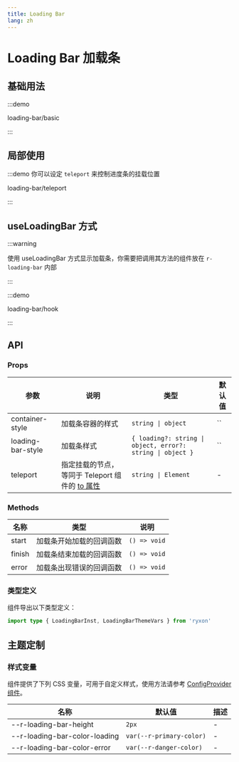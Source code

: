 ```yaml
---
title: Loading Bar
lang: zh
---
```


# Loading Bar 加载条

## 基础用法

:::demo

loading-bar/basic

:::

## 局部使用

:::demo 你可以设定 `teleport` 来控制进度条的挂载位置

loading-bar/teleport

:::

## useLoadingBar 方式

:::warning

使用 useLoadingBar 方式显示加载条，你需要把调用其方法的组件放在 `r-loading-bar` 内部

:::

:::demo

loading-bar/hook

:::

## API

### Props

| 参数 | 说明 | 类型 | 默认值 |
| --- | --- | --- | --- |
| container-style | 加载条容器的样式 | `string \| object` | `` |
| loading-bar-style | 加载条样式 | `{ loading?: string \| object, error?: string \| object }` | `` |
| teleport | 指定挂载的节点，等同于 Teleport 组件的 [to 属性](https://cn.vuejs.org/api/built-in-components.html#teleport) | `string \| Element` | - |

### Methods

| 名称   | 类型                     | 说明         |
| ------ | ------------------------ | ------------ |
| start  | 加载条开始加载的回调函数 | `() => void` |
| finish | 加载条结束加载的回调函数 | `() => void` |
| error  | 加载条出现错误的回调函数 | `() => void` |

### 类型定义

组件导出以下类型定义：

```ts
import type { LoadingBarInst, LoadingBarThemeVars } from 'ryxon'
```

## 主题定制

### 样式变量

组件提供了下列 CSS 变量，可用于自定义样式，使用方法请参考 [ConfigProvider 组件](/zh/component/config-provider.html)。

| 名称                          | 默认值                   | 描述 |
| ----------------------------- | ------------------------ | ---- |
| --r-loading-bar-height        | `2px`                    | -    |
| --r-loading-bar-color-loading | `var(--r-primary-color)` | -    |
| --r-loading-bar-color-error   | `var(--r-danger-color)`  | -    |
